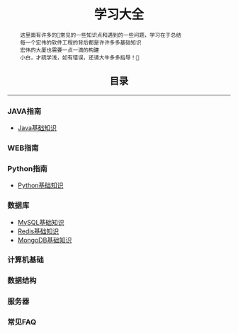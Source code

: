 # <center>学习大全</center>
```
    这里面有许多的常见的一些知识点和遇到的一些问题，学习在于总结
    每一个宏伟的软件工程的背后都是许许多多基础知识
    宏伟的大厦也需要一点一滴的构建
    小白，才疏学浅，如有错误，还请大牛多多指导！

```
## <center>目录</center>
-------------------------

### JAVA指南
* [Java基础知识](java/JAVA基础知识.md)


### WEB指南


### Python指南
* [Python基础知识]()

### 数据库
* [MySQL基础知识](MySQL/MySQL基础知识.md)
* [Redis基础知识]()
* [MongoDB基础知识]()


### 计算机基础


### 数据结构


### 服务器


### 常见FAQ


